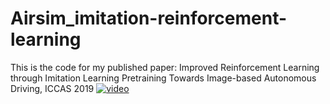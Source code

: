 # Airsim_imitation-reinforcement-learning
This is the code for my published paper: Improved Reinforcement Learning through Imitation Learning Pretraining Towards Image-based Autonomous Driving, ICCAS 2019
[![video](gif/final_camera.gif)](https://www.youtube.com/watch?v=yjmM70alCSQ&feature=youtu.be)
